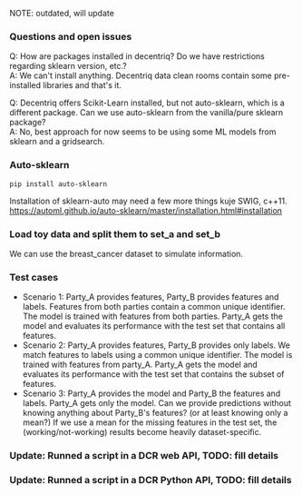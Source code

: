 NOTE: outdated, will update


### Questions and open issues
Q: How are packages installed in decentriq? Do we have restrictions regarding sklearn version, etc.? \
A: We can't install anything. Decentriq data clean rooms contain some pre-installed libraries and that's it.

Q: Decentriq offers Scikit-Learn installed, but not auto-sklearn, which is a different package. Can we use auto-sklearn from the vanilla/pure sklearn package? \
A: No, best approach for now seems to be using some ML models from sklearn and a gridsearch.

### Auto-sklearn
`pip install auto-sklearn`

Installation of sklearn-auto may need a few more things kuje SWIG, c++11.
https://automl.github.io/auto-sklearn/master/installation.html#installation

### Load toy data and split them to set_a and set_b
We can use the breast_cancer dataset to simulate information.

### Test cases

- Scenario 1: Party_A provides features, Party_B provides features and labels. Features from both parties contain a common unique identifier. The model is trained with features from both parties. Party_A gets the model and evaluates its performance with the test set that contains all features.
- Scenario 2: Party_A provides features, Party_B provides only labels. We match features to labels using a common unique identifier. The model is trained with features from party_A. Party_A gets the model and evaluates its performance with the test set that contains the subset of features.
- Scenario 3: Party_A provides the model and Party_B the features and labels. Party_A gets only the model. Can we provide predictions without knowing anything about Party_B's features? (or at least knowing only a mean?) If we use a mean for the missing features in the test set, the (working/not-working) results become heavily dataset-specific.

### Update: Runned a script in a DCR web API, TODO: fill details


### Update: Runned a script in a DCR Python API, TODO: fill details